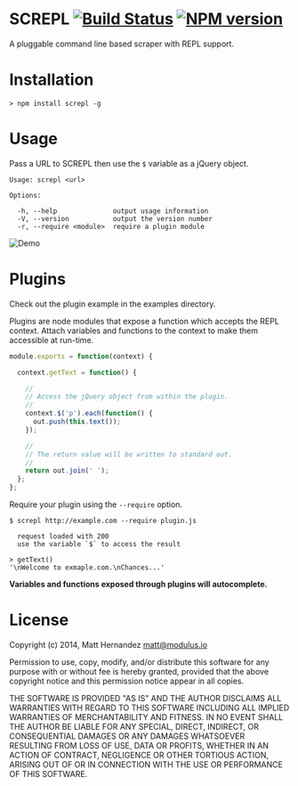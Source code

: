 SCREPL [![Build Status](https://travis-ci.org/fiveisprime/screpl.svg?branch=master)](https://travis-ci.org/fiveisprime/screpl) [![NPM version](https://badge.fury.io/js/screpl.svg)](http://badge.fury.io/js/screpl)
======

A pluggable command line based scraper with REPL support.

# Installation
```
> npm install screpl -g 
```
# Usage

Pass a URL to SCREPL then use the `$` variable as a jQuery object.

```shell
Usage: screpl <url>

Options:

  -h, --help              output usage information
  -V, --version           output the version number
  -r, --require <module>  require a plugin module
```

![Demo](https://dl.dropboxusercontent.com/u/48325037/screpl-demo.gif)

# Plugins

Check out the plugin example in the examples directory.

Plugins are node modules that expose a function which accepts the REPL context.
Attach variables and functions to the context to make them accessible at
run-time.

```javascript
module.exports = function(context) {

  context.getText = function() {

    //
    // Access the jQuery object from within the plugin.
    //
    context.$('p').each(function() {
      out.push(this.text());
    });

    //
    // The return value will be written to standard out.
    //
    return out.join(' ');
  };
};
```

Require your plugin using the `--require` option.

```shell
$ screpl http://example.com --require plugin.js

  request loaded with 200
  use the variable `$` to access the result

> getText()
'\nWelcome to exmaple.com.\nChances...'
```

**Variables and functions exposed through plugins will autocomplete.**

# License

Copyright (c) 2014, Matt Hernandez <matt@modulus.io>

Permission to use, copy, modify, and/or distribute this software for any
purpose with or without fee is hereby granted, provided that the above
copyright notice and this permission notice appear in all copies.

THE SOFTWARE IS PROVIDED "AS IS" AND THE AUTHOR DISCLAIMS ALL WARRANTIES WITH
REGARD TO THIS SOFTWARE INCLUDING ALL IMPLIED WARRANTIES OF MERCHANTABILITY AND
FITNESS. IN NO EVENT SHALL THE AUTHOR BE LIABLE FOR ANY SPECIAL, DIRECT,
INDIRECT, OR CONSEQUENTIAL DAMAGES OR ANY DAMAGES WHATSOEVER RESULTING FROM
LOSS OF USE, DATA OR PROFITS, WHETHER IN AN ACTION OF CONTRACT, NEGLIGENCE OR
OTHER TORTIOUS ACTION, ARISING OUT OF OR IN CONNECTION WITH THE USE OR
PERFORMANCE OF THIS SOFTWARE.
